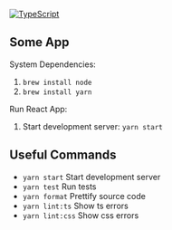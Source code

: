 [![TypeScript](https://badges.frapsoft.com/typescript/version/typescript-next.svg?v=101)](https://www.typescriptlang.org/)

## Some App

System Dependencies:

1. `brew install node`
2. `brew install yarn`

Run React App:

1. Start development server: `yarn start`

## Useful Commands

- `yarn start` Start development server
- `yarn test` Run tests
- `yarn format` Prettify source code
- `yarn lint:ts` Show ts errors
- `yarn lint:css` Show css errors
